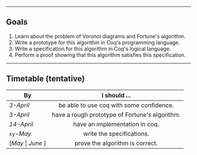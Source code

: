 

___

## Goals
1. Learn about the problem of Voronoi diagrams and Fortune's algorithm.
2. Write a prototype for this algorithm in Coq's programming language.
3. Write a specification for this algorithm in Coq's logical language.
4. Perform a proof showing that this algorithm satisfies this specification.
 
___
## Timetable (tentative) 

| By 		 | 	I should ... 	 | 
| --- 			|   :---:  			 | 
| *3-April*  | be able to use coq with some confidence. | 
| *3-April* | have a rough prototype of Fortune's algorithm. | 
| *14-April* | have an implementation in coq. | 
| `xy`-*May*  | write the specifications. | 
|[*May* \| *June* ]  | prove the algorithm is correct. | 

